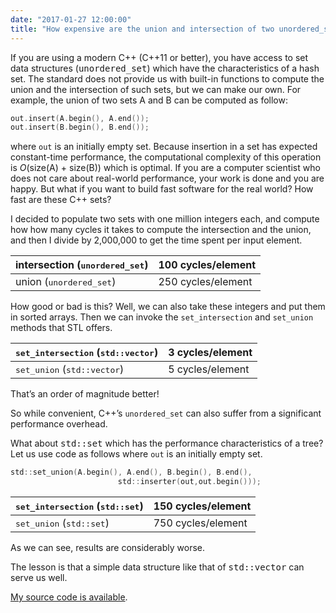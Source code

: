 ```yaml
---
date: "2017-01-27 12:00:00"
title: "How expensive are the union and intersection of two unordered_set in C++?"
---
```




If you are using a modern C++ (C++11 or better), you have access to set data structures (<tt>unordered_set</tt>) which have the characteristics of a hash set. The standard does not provide us with built-in functions to compute the union and the intersection of such sets, but we can make our own. For example, the union of two sets A and B can be computed as follow:
```C
out.insert(A.begin(), A.end());
out.insert(B.begin(), B.end());
```


where `out` is an initially empty set. Because insertion in a set has expected constant-time performance, the computational complexity of this operation is <em>O</em>(size(A) + size(B)) which is optimal.
If you are a computer scientist who does not care about real-world performance, your work is done and you are happy.
But what if you want to build fast software for the real world? How fast are these C++ sets?

I decided to populate two sets with one million integers each, and compute how how many cycles it takes to compute the intersection and the union, and then I divide by 2,000,000 to get the time spent per input element.

intersection (<tt>unordered_set</tt>) |100 cycles/element       |
-------------------------|-------------------------|
union (<tt>unordered_set</tt>) |250 cycles/element       |


How good or bad is this? Well, we can also take these integers and put them in sorted arrays. Then we can invoke the `set_intersection` and `set_union` methods that STL offers.

<tt>set_intersection</tt> (<tt>std::vector</tt>) |3 cycles/element         |
-------------------------|-------------------------|
<tt>set_union</tt> (<tt>std::vector</tt>) |5 cycles/element         |


That&rsquo;s an order of magnitude better!

So while convenient, C++&rsquo;s `unordered_set` can also suffer from a significant performance overhead.

What about <tt>std::set</tt> which has the performance characteristics of a tree? Let us use code as follows where `out` is an initially empty set.
```C
std::set_union(A.begin(), A.end(), B.begin(), B.end(),
                        std::inserter(out,out.begin()));
```


<tt>set_intersection</tt> (<tt>std::set</tt>) |150 cycles/element       |
-------------------------|-------------------------|
<tt>set_union</tt> (<tt>std::set</tt>) |750 cycles/element       |


As we can see, results are considerably worse.

The lesson is that a simple data structure like that of <tt>std::vector</tt> can serve us well.

[My source code is available](https://github.com/lemire/Code-used-on-Daniel-Lemire-s-blog/tree/master/2017/01/27).

